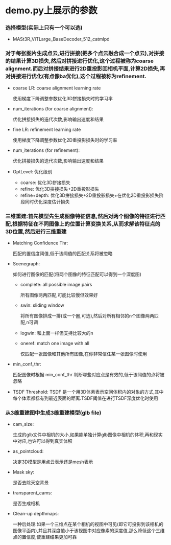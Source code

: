 # demo.py上展示的参数

### 选择模型(实际上只有一个可以选)

- MASt3R_ViTLarge_BaseDecoder_512_catmlpd

### 对于每张图片生成点云,进行拼接(把多个点云融合成一个点云),对拼接的结果计算3D损失,然后对拼接进行优化,这个过程被称为coarse alignment.而后对拼接结果进行2D重投影回相机平面,计算2D损失,再对拼接进行优化(有点像ba优化),这个过程被称为refinement.
- coarse LR: coarse alignment learning rate
 
    使用梯度下降调整参数优化3D拼接损失时的学习率

- num_iterations (for coarse alignment): 
    
    优化拼接损失的迭代次数,影响输出速度和结果

- fine LR: refinement learning rate

    使用梯度下降调整参数优化2D重投影损失时的学习率
    
- num_iterations (for refinement): 
    
    优化拼接损失的迭代次数,影响输出速度和结果
    
- OptLevel: 优化级别

    - coarse: 优化3D拼接损失
    - refine: 优化3D拼接损失+2D重投影损失
    - refine+depth: 优化3D拼接损失+2D重投影损失+在优化2D重投影损失阶段同时优化深度估计损失
    
### 三维重建:首先模型先生成图像特征信息,然后对两个图像的特征进行匹配,根据特征在不同图像上的位置计算变换关系,从而求解该特征点的3D位置,然后进行三维重建
- Matching Confidence Thr:

    匹配的置信度阈值,低于该阈值的匹配关系将被忽略

- Scenegraph:

    如何进行图像的匹配(将两个图像的特征匹配可以得到一个深度图)
    
    - complete: all possible image pairs

        所有图像两两匹配,可能比较慢但效果好 

    - swin: sliding window

        将所有图像排成一排(或一个圈,可选),然后对所有相邻的n个图像两两匹配,n可调

    - logwin: 和上面一样但支持比较大的n

    - oneref: match one image with all

        仅匹配一张图像和其他所有图像,在你非常信任某一张图像时使用

- min_conf_thr:

    匹配图像时根据 min_conf_thr 判断哪些对应点是有效的,低于该阈值的点将被忽略

- TSDF Threshold: 
    TSDF 是一个用3D体素表示空间体积内的对象的方式,其中每个体素都标有到最近表面的距离.TSDF阈值在进行TSDF深度优化时使用

### 从3维重建图中生成3维重建模型(glb file)

- cam_size:

    生成的glb文件中相机的大小,如果能单独计算glb图像中相机的体积,再和现实中对应,也许可以得到真实体积
    
- as_pointcloud:

    决定3D模型是用点云表示还是mesh表示
    
- Mask sky:

    是否去除天空背景
    
- transparent_cams:

    是否生成相机
    
- Clean-up depthmaps:

    一种后处理:如果一个三维点在某个相机的视图中可见(即它可投影到该相机的图像平面内),并且其深度值小于该视图中对应像素的深度值,那么降低这个三维点的置信度,使重建结果更加可靠
